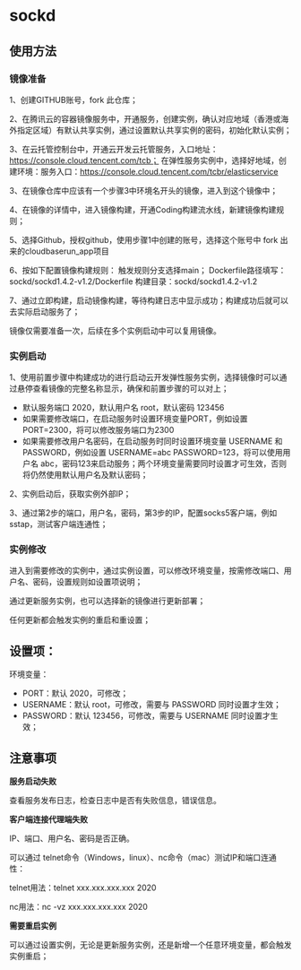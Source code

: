 # sockd

## 使用方法

### 镜像准备

1、创建GITHUB账号，fork 此仓库；

2、在腾讯云的容器镜像服务中，开通服务，创建实例，确认对应地域（香港或海外指定区域）有默认共享实例，通过设置默认共享实例的密码，初始化默认实例；

3、在云托管控制台中，开通云开发云托管服务，入口地址：https://console.cloud.tencent.com/tcb；
   在弹性服务实例中，选择好地域，创建环境：服务入口：https://console.cloud.tencent.com/tcbr/elasticservice

3、在镜像仓库中应该有一个步骤3中环境名开头的镜像，进入到这个镜像中；

4、在镜像的详情中，进入镜像构建，开通Coding构建流水线，新建镜像构建规则；

5、选择Github，授权github，使用步骤1中创建的账号，选择这个账号中 fork 出来的cloudbaserun_app项目

6、按如下配置镜像构建规则：
    触发规则分支选择main；
    Dockerfile路径填写：sockd/sockd1.4.2-v1.2/Dockerfile
    构建目录：sockd/sockd1.4.2-v1.2

7、通过立即构建，启动镜像构建，等待构建日志中显示成功；构建成功后就可以去实际启动服务了；


镜像仅需要准备一次，后续在多个实例启动中可以复用镜像。

### 实例启动

1、使用前置步骤中构建成功的进行启动云开发弹性服务实例，选择镜像时可以通过悬停查看镜像的完整名称显示，确保和前置步骤的可以对上；

* 默认服务端口 2020，默认用户名 root，默认密码 123456
* 如果需要修改端口，在启动服务时设置环境变量PORT，例如设置 PORT=2300，将可以修改服务端口为2300
* 如果需要修改用户名密码，在启动服务时同时设置环境变量 USERNAME 和 PASSWORD，例如设置 USERNAME=abc PASSWORD=123，将可以使用用户名 abc，密码123来启动服务；两个环境变量需要同时设置才可生效，否则将仍然使用默认用户名及默认密码；

2、实例启动后，获取实例外部IP；

3、通过第2步的端口，用户名，密码，第3步的IP，配置socks5客户端，例如sstap，测试客户端连通性；


### 实例修改

进入到需要修改的实例中，通过实例设置，可以修改环境变量，按需修改端口、用户名、密码，设置规则如设置项说明；

通过更新服务实例，也可以选择新的镜像进行更新部署；

任何更新都会触发实例的重启和重设置；


## 设置项：

环境变量：

* PORT：默认 2020，可修改；
* USERNAME：默认 root，可修改，需要与 PASSWORD 同时设置才生效；
* PASSWORD：默认 123456，可修改，需要与 USERNAME 同时设置才生效；

## 注意事项

**服务启动失败**

查看服务发布日志，检查日志中是否有失败信息，错误信息。

**客户端连接代理端失败**

IP、端口、用户名、密码是否正确。

可以通过 telnet命令（Windows，linux）、nc命令（mac）测试IP和端口连通性：

telnet用法：telnet xxx.xxx.xxx.xxx 2020

nc用法：nc -vz xxx.xxx.xxx.xxx 2020

**需要重启实例**

可以通过设置实例，无论是更新服务实例，还是新增一个任意环境变量，都会触发实例重启；


